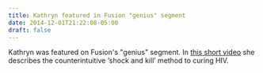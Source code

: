 ```yaml
---
title: Kathryn featured in Fusion "genius" segment
date: 2014-12-01T21:22:08-05:00
draft: false
---
```


Kathryn was featured on Fusion's "genius" segment. In [this short
video](https://fusion.tv/video/29916/kathryn-miller-jensen-explains-shock-and-kill-approach-to-curing-hiv/)
she describes the counterintuitive ‘shock and kill’ method to curing HIV.
